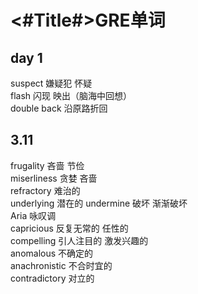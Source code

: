 #  <#Title#>GRE单词
## day 1
suspect         嫌疑犯   怀疑	
flash           闪现  映出（脑海中回想）	
double back     沿原路折回	

## 3.11

frugality			吝啬 节俭			
miserliness		贪婪 吝啬		
refractory			难治的		
underlying		潜在的	
undermine		破坏 渐渐破坏		
Aria				咏叹调		
capricious		反复无常的  任性的	
compelling		引人注目的  激发兴趣的	
anomalous  		不确定的	
anachronistic		不合时宜的	
contradictory 		对立的	



